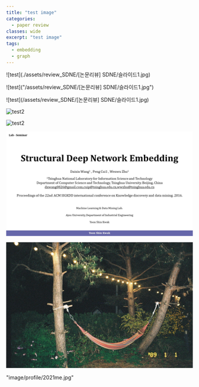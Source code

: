 ```yaml
---
title: "test image"
categories:
  - paper review
classes: wide
excerpt: "test image"
tags: 
  - embedding
  - graph
---
```




![test](./assets/review_SDNE/[논문리뷰] SDNE/슬라이드1.jpg)

![test]("/assets/review_SDNE/[논문리뷰] SDNE/슬라이드1.jpg")

![test](/assets/review_SDNE/[논문리뷰] SDNE/슬라이드1.jpg)

![test2]("/image/profile/2021me.jpg")

![test2]("./image/profile/2021me.jpg")

![](/assets/review_SDNE/%5B논문리뷰%5D%20SDNE/슬라이드1.JPG)

![](https://github.com/Kwakyoonshin/Kwakyoonshin.github.io/blob/main/image/profile/2021me.jpg)



"image/profile/2021me.jpg"


